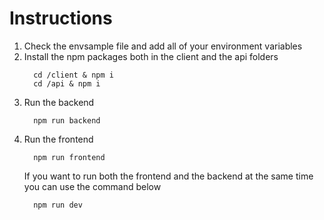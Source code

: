 # Instructions

1. Check the envsample file and add all of your environment variables
2. Install the npm packages both in the client and the api folders
   ```
     cd /client & npm i
     cd /api & npm i
   ```
3. Run the backend
   ```
     npm run backend
   ```
4. Run the frontend
   ```
     npm run frontend
   ```
   If you want to run both the frontend and the backend at the same time you can use the command below
   ```
     npm run dev
   ```
